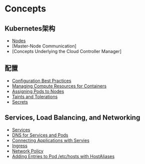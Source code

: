 # Concepts
## Kubernetes架构
* [Nodes](https://github.com/RocketsFang/Kubernets-Doc/blob/master/Kubernets%20Architecture/Nodes.md)
* [Master-Node Communication]
* [Concepts Underlying the Cloud Controller Manager]
## 配置
* [Configuration Best Practices](https://github.com/RocketsFang/Kubernets-Doc/blob/master/Configuration/Configuration%20Best%20Practices.md)
* [Managing Compute Resources for Containers](https://github.com/RocketsFang/Kubernets-Doc/blob/master/Configuration/Managing%20Compute%20Resources%20for%20Containers.md)
* [Assigning Pods to Nodes](https://github.com/RocketsFang/Kubernets-Doc/blob/master/Configuration/Assigning%20Pods%20to%20Nodes.md)
* [Taints and Tolerations](https://github.com/RocketsFang/Kubernets-Doc/blob/master/Configuration/Taints%20and%20Tolerations.md)
* [Secrets](https://github.com/RocketsFang/Kubernets-Doc/blob/master/Configuration/Secrets.md)
## Services, Load Balancing, and Networking
* [Services](https://github.com/RocketsFang/Kubernets-Doc/blob/master/Services-Load%20Balance-%20and%20Networking/Services.md)
* [DNS for Services and Pods](https://github.com/RocketsFang/Kubernets-Doc/blob/master/Services-Load%20Balance-%20and%20Networking/DNS%20for%20Services%20and%20Pods)
* [Connecting Applications with Servies](https://github.com/RocketsFang/Kubernets-Doc/blob/master/Services-Load%20Balance-%20and%20Networking/Connecting%20Applications%20with%20Services.md)
* [Ingress](https://github.com/RocketsFang/Kubernets-Doc/blob/master/Services-Load%20Balance-%20and%20Networking/Ingress.md)
* [Network Policy](https://github.com/RocketsFang/Kubernets-Doc/blob/master/Services-Load%20Balance-%20and%20Networking/Network%20Policies.md)
* [Adding Entries to Pod /etc/hosts with HostAliases](https://github.com/RocketsFang/Kubernets-Doc/blob/master/Services-Load%20Balance-%20and%20Networking/Adding%20entries%20to%20Pod%20with%20HostAliases.md)

